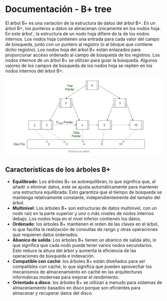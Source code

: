# Documentación - B+ tree 

El árbol B+ es una variación de la estructura de datos del árbol B+. En un árbol B+, los punteros a datos se almacenan únicamente en los nodos hoja. En este árbol , la estructura de un nodo hoja difiere de la de los nodos internos. Los nodos hoja contienen una entrada para cada valor del campo de búsqueda, junto con un puntero al registro (o al bloque que contiene dicho registro). Los nodos hoja del árbol B+ están enlazados para proporcionar acceso ordenado al campo de búsqueda de los registros. Los nodos internos de un árbol B+ se utilizan para guiar la búsqueda. Algunos valores de los campos de búsqueda de los nodos hoja se repiten en los nodos internos del árbol B+.

![B](/images/BpTree.png)

## Características de los árboles B+
- **Equilibrado**: Los árboles B+ se autoequilibran, lo que significa que, al añadir o eliminar datos, este se ajusta automáticamente para mantener una estructura equilibrada. Esto garantiza que el tiempo de búsqueda se mantenga relativamente constante, independientemente del tamaño del árbol.
- **Multinivel**: Los árboles B+ son estructuras de datos multinivel, con un nodo raíz en la parte superior y uno o más niveles de nodos internos debajo. Los nodos hoja en el nivel inferior contienen los datos.
- **Ordenado**: los árboles B+ mantienen el orden de las claves en el árbol, lo que facilita la realización de consultas de rango y otras operaciones que requieren datos ordenados.
- **Abanico de salida**: Los árboles B+ tienen un abanico de salida alto, lo que significa que cada nodo puede tener varios nodos secundarios. Esto reduce la altura del árbol y aumenta la eficiencia de las operaciones de búsqueda e indexación.
- **Compatible con caché**: los árboles B+ están diseñados para ser compatibles con caché, lo que significa que pueden aprovechar los mecanismos de almacenamiento en caché en las arquitecturas informáticas modernas para mejorar el rendimiento.
- **Orientado a disco**: los árboles B+ se utilizan a menudo para sistemas de almacenamiento basados ​​en disco porque son eficientes para almacenar y recuperar datos del disco.
